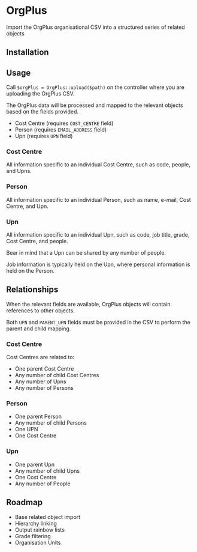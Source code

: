# OrgPlus
Import the OrgPlus organisational CSV into a structured series of related objects

## Installation

## Usage

Call `$orgPlus = OrgPlus::upload($path)` on the controller where you are uploading the OrgPlus CSV.

The OrgPlus data will be processed and mapped to the relevant objects based on the fields provided.

* Cost Centre (requires `COST_CENTRE` field)
* Person (requires `EMAIL_ADDRESS` field)
* Upn (requires `UPN` field)

### Cost Centre

All information specific to an individual Cost Centre, such as code, people, and Upns.

### Person

All information specific to an individual Person, such as name, e-mail, Cost Centre, and Upn.

### Upn

All information specific to an individual Upn, such as code, job title, grade, Cost Centre, and people.

Bear in mind that a Upn can be shared by any number of people.

Job information is typically held on the Upn, where personal information is held on the Person.

## Relationships

When the relevant fields are available, OrgPlus objects will contain references to other objects.

Both `UPN` and `PARENT_UPN` fields must be provided in the CSV to perform the parent and child mapping.

### Cost Centre

Cost Centres are related to:

* One parent Cost Centre
* Any number of child Cost Centres
* Any number of Upns
* Any number of Persons

### Person

* One parent Person
* Any number of child Persons
* One UPN
* One Cost Centre

### Upn

* One parent Upn
* Any number of child Upns
* One Cost Centre
* Any number of People

## Roadmap

* Base related object import
* Hierarchy linking
* Output rainbow lists
* Grade filtering
* Organisation Units
